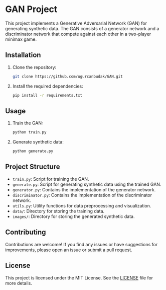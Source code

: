 # GAN Project

This project implements a Generative Adversarial Network (GAN) for generating synthetic data. The GAN consists of a generator network and a discriminator network that compete against each other in a two-player minimax game.

## Installation

1. Clone the repository:

    ```bash
    git clone https://github.com/ugurcanbudak/GAN.git
    ```

2. Install the required dependencies:

    ```bash
    pip install -r requirements.txt
    ```

## Usage

1. Train the GAN:

    ```bash
    python train.py
    ```

2. Generate synthetic data:

    ```bash
    python generate.py
    ```

## Project Structure

- `train.py`: Script for training the GAN.
- `generate.py`: Script for generating synthetic data using the trained GAN.
- `generator.py`: Contains the implementation of the generator network.
- `discriminator.py`: Contains the implementation of the discriminator network.
- `utils.py`: Utility functions for data preprocessing and visualization.
- `data/`: Directory for storing the training data.
- `images/`: Directory for storing the generated synthetic data.

## Contributing

Contributions are welcome! If you find any issues or have suggestions for improvements, please open an issue or submit a pull request.

## License

This project is licensed under the MIT License. See the [LICENSE](LICENSE) file for more details.